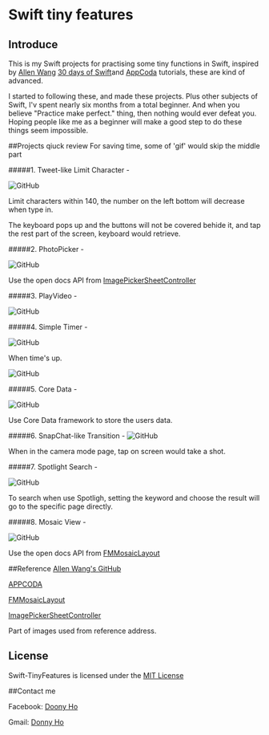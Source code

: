 Swift tiny features
===================
## Introduce
This is my Swift projects for practising some tiny functions in Swift, inspired by [Allen Wang](https://twitter.com/creativewang) [30 days of Swift](https://github.com/allenwong/30DaysofSwift)and [AppCoda](http://www.appcoda.com) tutorials, these are kind of advanced. 

I started to following these, and made these projects. Plus other subjects of Swift, I'v spent nearly six months from a total beginner. And when you believe "Practice make perfect." thing, then nothing would ever defeat you. Hoping people like me as a beginner will make a good step to do these things seem impossible.

##Projects qiuck review
For saving time, some of 'gif' would skip the middle part 

#####1. Tweet-like Limit Character -

![GitHub](https://github.com/Donny8028/Swift-TinyFeatures/blob/master/LimitCharacter/Limitedcharacter.gif?raw=true)

Limit characters within 140, the number on the left bottom will decrease when type in.

The keyboard pops up and the buttons will not be covered behide it, and tap the rest part of the screen, keyboard would retrieve.

#####2. PhotoPicker -

![GitHub](https://github.com/Donny8028/Swift-TinyFeatures/blob/master/PhotoPicker/PhotoPicker.gif?raw=true)

Use the open docs API from [ImagePickerSheetController](https://github.com/lbrndnr/ImagePickerSheetController)

#####3. PlayVideo - 

![GitHub](https://github.com/Donny8028/Swift-TinyFeatures/blob/master/PlayLocalVideo/PlayVideo.gif?raw=true)

#####4. Simple Timer -

![GitHub](https://github.com/Donny8028/Swift-TinyFeatures/blob/master/Simple%20Stop%20Watch/SimpleTimer.gif?raw=true)

When time's up.

![GitHub](https://github.com/Donny8028/Swift-TinyFeatures/blob/master/Simple%20Stop%20Watch/SimpleTimer.jpg?raw=true)

#####5. Core Data -

![GitHub](https://github.com/Donny8028/Swift-TinyFeatures/blob/master/SimpleCoreData/CoreData.gif?raw=true)

Use Core Data framework to store the users data.

#####6. SnapChat-like Transition -
![GitHub](https://github.com/Donny8028/Swift-TinyFeatures/blob/master/SnapChat%20Menu%20%26%20Camera/SnapChat.gif?raw=true)

When in the camera mode page, tap on screen would take a shot.

#####7. Spotlight Search -

![GitHub](https://github.com/Donny8028/Swift-TinyFeatures/blob/master/SpotlightSearch/SpolightSearch.gif?raw=true)

To search when use Spotligh, setting the keyword and choose the result will go to the specific page directly.

#####8. Mosaic View -

![GitHub](https://github.com/Donny8028/Swift-TinyFeatures/blob/master/TileMosaicView/MosaicView.gif?raw=true)

Use the open docs API from [FMMosaicLayout](https://github.com/fmitech/FMMosaicLayout)

##Reference
[Allen Wang's GitHub](https://github.com/allenwong/30DaysofSwift)

[APPCODA](http://www.appcoda.com)

[FMMosaicLayout](https://github.com/fmitech/FMMosaicLayout)

[ImagePickerSheetController](https://github.com/lbrndnr/ImagePickerSheetController)

Part of images used from reference address.
## License

Swift-TinyFeatures is licensed under the [MIT License](https://opensource.org/licenses/mit-license.php)

##Contact me

Facebook: [Doony Ho](https://www.facebook.com)

Gmail: [Donny Ho](d24659033@gmail.com)


